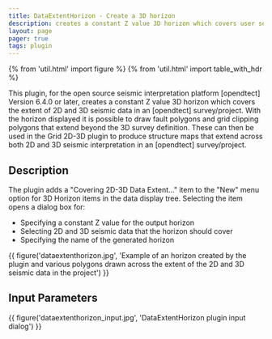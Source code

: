 ```yaml
---
title: DataExtentHorizon - Create a 3D horizon
description: creates a constant Z value 3D horizon which covers user selected 2D and 3D seismic data
layout: page
pager: true
tags: plugin
---
```


{% from 'util.html' import figure %}
{% from 'util.html' import table_with_hdr %}

This plugin, for the open source seismic interpretation platform [opendtect] Version 6.4.0 or later, creates a constant Z value 3D horizon which covers the extent of 2D and 3D seismic data in an [opendtect] survey/project. With the horizon displayed it is possible to draw fault polygons and grid clipping polygons that extend beyond the 3D survey definition. These can then be used in the Grid 2D-3D plugin to produce structure maps that extend across both 2D and 3D seismic interpretation in an [opendtect] survey/project.

## Description

The plugin adds a "Covering 2D-3D Data Extent..." item to the "New" menu option for 3D Horizon items in the data display tree. Selecting the item opens a dialog box for:

-  Specifying a constant Z value for the output horizon
-  Selecting 2D and 3D seismic data that the horizon should cover
-  Specifying the name of the generated horizon

{{ figure('dataextenthorizon.jpg', 'Example of an horizon created by the plugin and various polygons drawn across the extent of the 2D and 3D seismic data in the project') }}

## Input Parameters

{{ figure('dataextenthorizon_input.jpg', 'DataExtentHorizon plugin input dialog') }}

